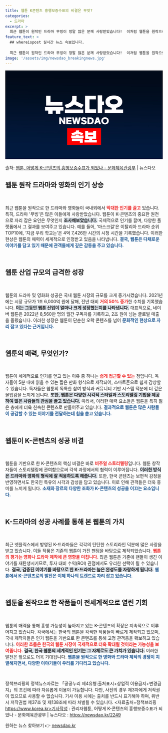 ```yaml
---
title: 웹툰 K콘텐츠 흥행보증수표의 비결은 무엇?
categories:
  - 드라마
excerpt: >
  최근 웹툰이 원작인 드라마 무빙이 정말 많은 분께 사랑받았습니다!  이처럼 웹툰을 원작으로 한 드라마와 영화…
feature_text: >
  ## whereispost 실시간 뉴스 속보입니다.

  최근 웹툰이 원작인 드라마 무빙이 정말 많은 분께 사랑받았습니다!  이처럼 웹툰을 원작으로 한 드라마와 영화…
image: '/assets/img/newsdao_breakingnews.jpg'
---
```


![뉴스다오 속보](/assets/img/newsdao_breakingnews.jpg)

<p>출처: <a href="https://newsdao.kr/2249" rel="dofollow">웹툰, 어떻게 K-콘텐츠의 흥행보증수표가 되었나 - 문화체육관광부</a> | 뉴스다오</p>

<h2 data-ke-size="size26">웹툰 원작 드라마와 영화의 인기 상승</h2>

<p data-ke-size="size16">&nbsp;</p>

최근 웹툰을 원작으로 한 드라마와 영화들이 국내외에서 <b><span style="color: #ee2323;">막대한 인기를 끌고</span></b> 있습니다. 특히, 드라마 '무빙'은 많은 이들에게 사랑받았습니다. 웹툰이 K-콘텐츠의 중요한 원천으로 자리 잡은 요인은 무엇인지 <b><span style="background-color: #21538527;">조사해보았습니다.</span></b> 국제적으로 인기를 끌며, 다양한 플랫폼에서 그 결과를 보여주고 있습니다. 예를 들어, ‘마스크걸’은 이탈리아 드라마 순위 TOP10에, ‘지금 우리 학교는’은 4억 7,426만 시간의 시청 시간을 기록했습니다. 이러한 현상은 웹툰의 매력이 세계적으로 인정받고 있음을 나타냅니다. <b><span style="color: #1a5490;">결국, 웹툰은 다채로운 이야기를 담고 있기 때문에 관객들에게 깊은 감동을 주고 있습니다.</span></b>

<p data-ke-size="size16">&nbsp;</p>

<h2 data-ke-size="size26">웹툰 산업 규모의 급격한 성장</h2>

<p data-ke-size="size16">&nbsp;</p>

 웹툰의 드라마 및 영화화 성공은 국내 웹툰 시장의 규모를 크게 증가시켰습니다. 2021년에는 시장 규모가 1조 6,000억 원에 달해, 전년 대비 <b><span style="color: #ee2323;">거의 50% 증가</span></b>한 수치를 기록했습니다. <b><span style="background-color: #21538527;">이는 그동안 웹툰 산업이 얼마나 크게 성장했는지를 나타냅니다.</span></b> 대표적으로, 네이버 웹툰은 2022년 8,560만 명의 월간 구독자를 기록하고, 2조 원이 넘는 글로벌 매출을 올렸습니다. 이러한 성장은 웹툰이 단순한 오락 콘텐츠를 넘어 <b><span style="color: #1a5490;">문화적인 현상으로 자리 잡고 있다는 근거입니다.</span></b>

<p data-ke-size="size16">&nbsp;</p>

<h2 data-ke-size="size26">웹툰의 매력, 무엇인가?</h2>

<p data-ke-size="size16">&nbsp;</p>

 웹툰이 세계적으로 인기를 얻고 있는 이유 중 하나는 <b><span style="color: #ee2323;">쉽게 접근할 수 있는</span></b> 점입니다. 독자들이 5분 내에 읽을 수 있는 짧은 만화 형식으로 제작되어, 스마트폰으로 쉽게 감상할 수 있습니다. 독자들은 웹툰의 독특한 참여 방식과 커뮤니티 기반 시스템 덕분에 더 깊은 몰입감을 느끼게 됩니다. <b><span style="background-color: #21538527;">또한, 웹툰은 다양한 시각적 스타일과 스토리텔링 기법을 제공하여 많은 사람들의 관심을 끌고 있습니다.</span></b> 따라서, 이러한 매력 요소들은 웹툰을 특히 젊은 층에게 더욱 친숙한 콘텐츠로 만들어주고 있습니다. <b><span style="color: #1a5490;">결과적으로 웹툰은 많은 사람들이 공감할 수 있는 이야기를 전달하는데 힘을 쏟고 있습니다.</span></b>

<p data-ke-size="size16">&nbsp;</p>

<h2 data-ke-size="size26">웹툰이 K-콘텐츠의 성공 비결</h2>

<p data-ke-size="size16">&nbsp;</p>

 웹툰을 기반으로 한 K-콘텐츠의 핵심 비결은 바로 <b><span style="color: #ee2323;">비주얼 스토리텔링</span></b>입니다. 웹툰 창작자들이 스토리텔링에 관여함으로써 각색 과정에서의 협력이 이루어집니다. <b><span style="background-color: #21538527;">이러한 방식은 드라마와 영화의 형식에 잘 적응하도록 해줍니다.</span></b> 또한, 한국 콘텐츠는 보편적 감정을 반영하면서도 한국인 특유의 시각과 감성을 담고 있습니다. 이로 인해 관객들은 더욱 흥미를 느끼게 됩니다. <b><span style="color: #1a5490;">소재와 장르의 다양한 조화가 K-콘텐츠의 성공을 이끄는 요소입니다.</span></b>

<p data-ke-size="size16">&nbsp;</p>

<h2 data-ke-size="size26">K-드라마의 성공 사례를 통해 본 웹툰의 가치</h2>

<p data-ke-size="size16">&nbsp;</p>

 최근 넷플릭스에서 방영된 K-드라마들은 각각의 탄탄한 스토리라인 덕분에 많은 사랑을 받고 있습니다. 이들 작품은 기존의 웹툰이 가진 팬덤을 바탕으로 제작되었습니다. <b><span style="color: #ee2323;">웹툰의 평가는 영화나 드라마 제작에 큰 영향을 미칩니다.</span></b> 많은 웹툰은 기존에 팬들이 생긴 이야기를 재탄생시키므로, 투자 대비 수익(ROI) 관점에서도 유리한 선택이 될 수 있습니다. <b><span style="background-color: #21538527;">결국, 검증된 이야기를 바탕으로 한 K-드라마는 높은 완성도를 자랑하게 됩니다.</span></b> <b><span style="color: #1a5490;">웹툰에서 K-콘텐츠로의 발전은 이제 하나의 트렌드로 자리 잡고 있습니다.</span></b>

<p data-ke-size="size16">&nbsp;</p>

<h2 data-ke-size="size26">웹툰을 원작으로 한 작품들이 전세계적으로 열린 기회</h2>

<p data-ke-size="size16">&nbsp;</p>

 웹툰의 매력을 통해 흥행 가능성이 높아지고 있는 K-콘텐츠의 확장은 지속적으로 이루어지고 있습니다. 각국에서는 한국의 웹툰을 각색한 작품들이 빠르게 제작되고 있으며, 국내 제작자들은 인기 웹툰을 기반으로 한 콘텐츠를 통해 고정 관객층을 확보하고 있습니다. <b><span style="color: #ee2323;">이러한 흐름은 한국의 웹툰 시장이 국제적으로 더욱 확대될 것이라는 가능성을 보여줍니다.</span></b> <b><span style="background-color: #21538527;">결국, 한국 웹툰의 세계적인 인기는 그 자체로도 큰 가치가 있습니다.</span></b> 이러한 발전은 앞으로도 더욱 기대됩니다. <b><span style="color: #1a5490;">웹툰을 원작으로 한 영화와 드라마 제작의 경쟁이 치열해지면서, 다양한 이야기들이 우리를 기다리고 있습니다.</span></b>

<p data-ke-size="size16">&nbsp;</p>

정책브리핑의 정책뉴스자료는 「공공누리 제4유형:출처표시+상업적 이용금지+변경금지」의 조건에 따라 자유롭게 이용이 가능합니다. 다만, 사진의 경우 제3자에게 저작권이 있으므로 사용할 수 없습니다. 기사 이용 시에는 출처를 반드시 표기해야 하며, 위반 시 저작권법 제37조 및 제138조에 따라 처벌될 수 있습니다. <자료출처=정책브리핑 https://www.korea.kr>기사작성 : 관리자웹툰, 어떻게 K-콘텐츠의 흥행보증수표가 되었나 - 문화체육관광부 | 뉴스다오  : https://newsdao.kr/2249 

원하는 뉴스 찾아보기 👉 <a href="https://newsdao.kr" rel="dofollow">newsdao.kr</a>


